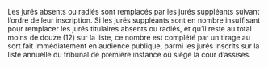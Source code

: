 Les jurés absents ou radiés sont remplacés par les jurés suppléants suivant l’ordre de leur inscription.
Si les jurés suppléants sont en nombre insuffisant pour remplacer les jurés titulaires absents ou radiés, et qu’il reste au total moins de douze (12) sur la liste, ce nombre est complété par un tirage au sort fait immédiatement en audience publique, parmi les jurés inscrits sur la liste annuelle du tribunal de première instance où siège la cour d’assises.